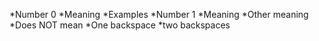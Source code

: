 *Number 0
  *Meaning
  *Examples
*Number 1
  *Meaning
      *Other meaning
      *Does NOT mean
     *One backspace
    *two backspaces
